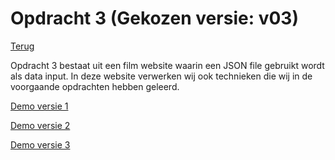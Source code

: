 # Opdracht 3 (Gekozen versie: v03)

[Terug](..)

Opdracht 3 bestaat uit een film website waarin een JSON file gebruikt wordt als data input. In deze website verwerken wij ook technieken die wij in de voorgaande opdrachten hebben geleerd.


[Demo versie 1](v01/)

[Demo versie 2](v02/)

[Demo versie 3](v03/)
